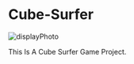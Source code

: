 # Cube-Surfer
![displayPhoto](https://user-images.githubusercontent.com/55155974/142201617-b127fede-e1b7-4b64-80ae-2582fa8adbcc.png)

This Is A Cube Surfer Game Project.
